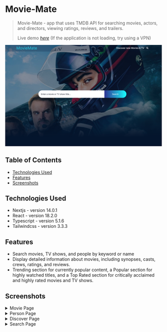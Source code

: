 # Movie-Mate

> Movie-Mate - app that uses TMDB API for searching movies, actors, and directors, viewing ratings, reviews, and trailers.
>
> Live demo [_here_](https://movie-mate-beta.vercel.app/) (If the application is not loading, try using a VPN)

![MovieMate screenshot](./public/screenshots/MainPage.PNG)

## Table of Contents
* [Technologies Used](#technologies-used)
* [Features](#features)
* [Screenshots](#screenshots)

## Technologies Used

- Nextjs - version 14.0.1
- React - version 18.2.0
- Typescript - version 5.1.6
- Tailwindcss - version 3.3.3

## Features

- Search movies, TV shows, and people by keyword or name
- Display detailed information about movies, including synopses, casts, crews, ratings, and reviews.
- Trending section for currently popular content, a Popular section for highly watched titles, and a Top Rated section for critically acclaimed and highly rated movies and TV shows.

## Screenshots

<details>  <summary>Movie Page</summary> ![Movie Page](./public/screenshots/MoviePage.PNG)</details>

<details>
    <summary>Person Page</summary>
    ![Person Page](./public/screenshots/PersonPage.PNG)
</details>
<details>
    <summary>Discover Page</summary>
    ![Discover Page](./public/screenshots/Discover.png)
</details>
<details>
    <summary>Search Page</summary>
    ![Search Page](./public/screenshots/Search%20Page.PNG.png)
</details>
